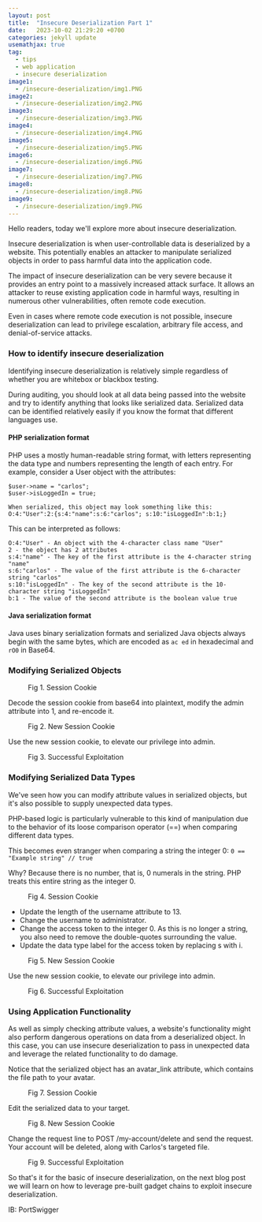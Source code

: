 ```yaml
---
layout: post
title:  "Insecure Deserialization Part 1"
date:   2023-10-02 21:29:20 +0700
categories: jekyll update
usemathjax: true
tag:
  - tips
  - web application
  - insecure deserialization
image1:
  - /insecure-deserialization/img1.PNG
image2:
  - /insecure-deserialization/img2.PNG
image3:
  - /insecure-deserialization/img3.PNG
image4:
  - /insecure-deserialization/img4.PNG
image5:
  - /insecure-deserialization/img5.PNG
image6:
  - /insecure-deserialization/img6.PNG
image7:
  - /insecure-deserialization/img7.PNG
image8:
  - /insecure-deserialization/img8.PNG
image9:
  - /insecure-deserialization/img9.PNG
---
```


Hello readers, today we'll explore more about insecure deserialization.

Insecure deserialization is when user-controllable data is deserialized by a website. This potentially enables an attacker to manipulate serialized objects in order to pass harmful data into the application code. 

The impact of insecure deserialization can be very severe because it provides an entry point to a massively increased attack surface. It allows an attacker to reuse existing application code in harmful ways, resulting in numerous other vulnerabilities, often remote code execution.

Even in cases where remote code execution is not possible, insecure deserialization can lead to privilege escalation, arbitrary file access, and denial-of-service attacks.

### How to identify insecure deserialization

Identifying insecure deserialization is relatively simple regardless of whether you are whitebox or blackbox testing.

During auditing, you should look at all data being passed into the website and try to identify anything that looks like serialized data. Serialized data can be identified relatively easily if you know the format that different languages use.

#### PHP serialization format

PHP uses a mostly human-readable string format, with letters representing the data type and numbers representing the length of each entry. For example, consider a User object with the attributes:

```
$user->name = "carlos";
$user->isLoggedIn = true;

When serialized, this object may look something like this:
O:4:"User":2:{s:4:"name":s:6:"carlos"; s:10:"isLoggedIn":b:1;}
```

This can be interpreted as follows:

```
O:4:"User" - An object with the 4-character class name "User"
2 - the object has 2 attributes
s:4:"name" - The key of the first attribute is the 4-character string "name"
s:6:"carlos" - The value of the first attribute is the 6-character string "carlos"
s:10:"isLoggedIn" - The key of the second attribute is the 10-character string "isLoggedIn"
b:1 - The value of the second attribute is the boolean value true
```

#### Java serialization format

Java uses binary serialization formats and serialized Java objects always begin with the same bytes, which are encoded as ```ac ed``` in hexadecimal and ```rO0``` in Base64.

### Modifying Serialized Objects

<figure>
<img src="{{ page.image1 }}" alt="">
<figcaption>Fig 1. Session Cookie</figcaption>
</figure>

Decode the session cookie from base64 into plaintext, modify the admin attribute into 1, and re-encode it.

<figure>
<img src="{{ page.image2 }}" alt="">
<figcaption>Fig 2. New Session Cookie</figcaption>
</figure>

Use the new session cookie, to elevate our privilege into admin.

<figure>
<img src="{{ page.image3 }}" alt="">
<figcaption>Fig 3. Successful Exploitation</figcaption>
</figure>


### Modifying Serialized Data Types

We've seen how you can modify attribute values in serialized objects, but it's also possible to supply unexpected data types.

PHP-based logic is particularly vulnerable to this kind of manipulation due to the behavior of its loose comparison operator (==) when comparing different data types.

This becomes even stranger when comparing a string the integer 0:
```0 == "Example string" // true```

Why? Because there is no number, that is, 0 numerals in the string. PHP treats this entire string as the integer 0. 

<figure>
<img src="{{ page.image4 }}" alt="">
<figcaption>Fig 4. Session Cookie</figcaption>
</figure>

- Update the length of the username attribute to 13.
- Change the username to administrator.
- Change the access token to the integer 0. As this is no longer a string, you also need to remove the double-quotes surrounding the value.
- Update the data type label for the access token by replacing s with i.

<figure>
<img src="{{ page.image5 }}" alt="">
<figcaption>Fig 5. New Session Cookie</figcaption>
</figure>

Use the new session cookie, to elevate our privilege into admin.

<figure>
<img src="{{ page.image6 }}" alt="">
<figcaption>Fig 6. Successful Exploitation</figcaption>
</figure>

### Using Application Functionality

As well as simply checking attribute values, a website's functionality might also perform dangerous operations on data from a deserialized object. In this case, you can use insecure deserialization to pass in unexpected data and leverage the related functionality to do damage.

Notice that the serialized object has an avatar_link attribute, which contains the file path to your avatar. 

<figure>
<img src="{{ page.image7 }}" alt="">
<figcaption>Fig 7. Session Cookie</figcaption>
</figure>

Edit the serialized data to your target.

<figure>
<img src="{{ page.image8 }}" alt="">
<figcaption>Fig 8. New Session Cookie</figcaption>
</figure>

Change the request line to POST /my-account/delete and send the request. Your account will be deleted, along with Carlos's targeted file. 

<figure>
<img src="{{ page.image9 }}" alt="">
<figcaption>Fig 9. Successful Exploitation</figcaption>
</figure>

So that's it for the basic of insecure deserialization, on the next blog post we will learn on how to leverage pre-built gadget chains to exploit insecure deserialization.

IB: PortSwigger
